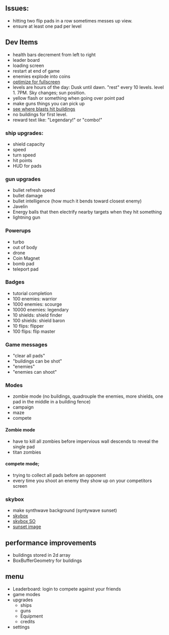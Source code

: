 ## Issues:
* hitting two flip pads in a row sometimes messes up view.
* ensure at least one pad per level

## Dev Items
* health bars decrement from left to right
* leader board
* loading screen
* restart at end of game
* enemies explode into coins
* [optimize for fullscreen](http://www.onlywebpro.com/2015/07/19/optimizing-full-screen-mobile-web-app-for-ios/)
* levels are hours of the day:  Dusk until dawn.  "rest" every 10 levels. level 1.  7PM.  Sky changes; sun position.
* yellow flash or something when going over point pad
* make guns things you can pick up
* [see where blasts hit buildings](https://stackoverflow.com/questions/11586527/converting-world-coordinates-to-screen-coordinates-in-three-js-using-projection)
* no buildings for first level.
* reward text like: "Legendary!" or "combo!"

### ship upgrades:
* shield capacity
* speed
* turn speed
* hit points
* HUD for pads

### gun upgrades
* bullet refresh speed
* bullet damage
* bullet intelligence (how much it bends toward closest enemy)
* Javelin
* Energy balls that then electrify nearby targets when they hit something
* lightning gun

### Powerups
* turbo
* out of body
* drone
* Coin Magnet
* bomb pad
* teleport pad

### Badges
* tutorial completion
* 100 enemies: warrior
* 1000 enemies: scourge
* 10000 enemies: legendary
* 10 shields: shield finder
* 100 shields: shield baron
* 10 flips: flipper
* 100 flips: flip master

### Game messages
* "clear all pads"
* "buildings can be shot"
* "enemies"
* "enemies can shoot"

### Modes
* zombie mode (no buildings, quadrouple the enemies, more shields, one pad in the middle in a building fence)
* campaign
* maze
* compete

#### Zombie mode
* have to kill all zombies before impervious wall descends to reveal the single pad
* titan zombies

#### compete mode;
* trying to collect all pads before an opponent
* every time you shoot an enemy they show up on your competitors screen

### skybox
* make synthwave background (syntywave sunset)
* [skybox](https://threejsfundamentals.org/threejs/lessons/threejs-backgrounds.html)
* [skybox SO](https://stackoverflow.com/questions/45443196/how-to-set-up-image-background-in-three-js)
* [sunset image](https://videohive.net/item/80s-synthwave-retro-hd/24080448)

## performance improvements
* buildings stored in 2d array
* BoxBufferGeometry for buildings

## menu
* Leaderboard: login to compete against your friends
* game modes
* upgrades
  * ships
  * guns
  * Equipment
  * credits
* settings



